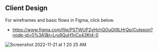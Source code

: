 ## Client Design
For wireframes and basic flows in Figma, click below.
* https://www.figma.com/file/PSTWUP2vHchQOuGt9LHrQp/Cutepon?node-id=0%3A1&t=Lru9QuH1nCx43Kt4-0

![Screenshot 2022-11-21 at 1 20 25 AM](https://user-images.githubusercontent.com/83946146/202913417-7d0d87e8-ae9d-4493-a71a-d546ef11927c.png)